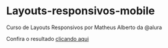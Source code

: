 # Layouts-responsivos-mobile
Curso de Layouts Responsivos por Matheus Alberto da @alura

Confira o resultado <a href="https://apeperia-responsividade.vercel.app/">clicando aqui</a>
